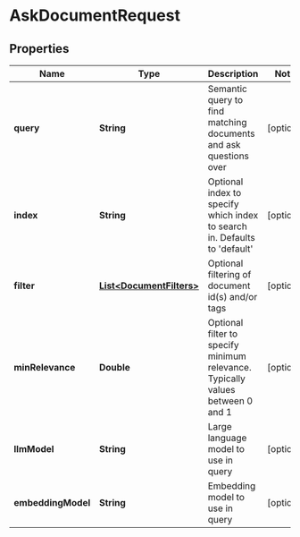 

# AskDocumentRequest


## Properties

| Name | Type | Description | Notes |
|------------ | ------------- | ------------- | -------------|
|**query** | **String** | Semantic query to find matching documents and ask questions over |  [optional] |
|**index** | **String** | Optional index to specify which index to search in. Defaults to &#39;default&#39; |  [optional] |
|**filter** | [**List&lt;DocumentFilters&gt;**](DocumentFilters.md) | Optional filtering of document id(s) and/or tags |  [optional] |
|**minRelevance** | **Double** | Optional filter to specify minimum relevance. Typically values between 0 and 1 |  [optional] |
|**llmModel** | **String** | Large language model to use in query |  [optional] |
|**embeddingModel** | **String** | Embedding model to use in query |  [optional] |



